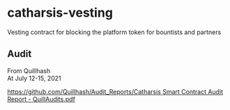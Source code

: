 # catharsis-vesting
Vesting contract for blocking the platform token for bountists and partners

## Audit

From Quillhash  
At July 12-15, 2021

[https://github.com/Quillhash/Audit_Reports/Catharsis Smart Contract Audit Report - QuillAudits.pdf](https://github.com/Quillhash/Audit_Reports/blob/37eb70f4d0c8711d7fc0c183fd2f79ab4f01e0a1/Catharsis%20Smart%20Contract%20Audit%20Report%20-%20QuillAudits.pdf)
